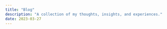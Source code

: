 ```yaml
---
title: "Blog"
description: "A collection of my thoughts, insights, and experiences."
date: 2023-03-27
---
```

